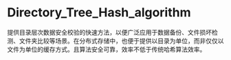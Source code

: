 # Directory_Tree_Hash_algorithm
提供目录层次数据安全校验的快速方法，以便广泛应用于数据备份、文件损坏检测、文件夹比较等场景。在分布式存储中，也便于提供以目录为单位，而非仅仅以文件为单位的缓存方式。且算法安全可靠，效率不低于传统哈希算法效率。
